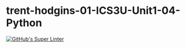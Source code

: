 # trent-hodgins-01-ICS3U-Unit1-04-Python

[![GitHub's Super Linter](https://github.com/trent-hodgins-01/ICS3U-Unit1-04-Python/workflows/GitHub's%20Super%20Linter/badge.svg)](https://github.com/trent-hodgins-01/ICS3U-Unit1-04-Python/actions)

